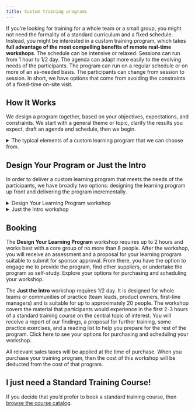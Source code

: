 ```yaml
---
title: Custom training programs
---
```


If you’re looking for training for a whole team or a small group, you might not need the formality of a standard curriculum and a fixed schedule. Instead, you might be interested in a custom training program, which takes **full advantage of the most compelling benefits of remote real-time workshops**. The schedule can be intensive or relaxed. Sessions can run from 1 hour to 1/2 day. The agenda can adapt more easily to the evolving needs of the participants. The program can run on a regular schedule or on more of an as-needed basis. The participants can change from session to session. In short, we have options that come from avoiding the constraints of a fixed-time on-site visit.

## How It Works

We design a program together, based on your objectives, expectations, and constraints. We start with a general theme or topic, clarify the results you expect, draft an agenda and schedule, then we begin.

<details>

<summary>The typical elements of a custom learning program that we can choose from.</summary>

We can schedule a learning program with elements like these:

- Self-study training
- Guided practice sessions
- Ensemble programming sessions (also known as “mob programming”)
- Question and answer sessions
- Group discussions
- Working sessions, such as for exploring problems, making decisions, modeling
- Lectures and demonstrations

We could combine these into **an intensive program for one whole team**, resulting in a customized training course. We could run them as a **weekly or monthly resource center** for various people to drop in when they need advice, guidance, or time to practise. We could agree on anything, limited only by our respective schedules.

</details>

## Design Your Program or Just the Intro

In order to deliver a custom learning program that meets the needs of the participants, we have broadly two options: designing the learning program up front and delivering the program incrementally.

<details>

<summary>Design Your Learning Program workshop</summary>

**Design Your Learning Program** involves a comprehensive review with a small group of representatives (as small as only you) who represent the needs of the participants as well as the constraints of the organization.

We review **what you want and expect** from the learning program so that I can help you find topics, formats, and styles that will deliver the results you need. I propose various **detailed topics, activities, and a rough schedule** based on my experience designing training courses. We also discuss **how the learning program might affect the organization** over the coming months as people apply what they learn to their daily work.

I would like to help you avoid over-investing in training for which you’re not ready and under-investing in areas where you clearly need more capacity and support. In this workshop, sometimes we conclude that you need something very different from what you had in mind, and I consider it my responsibility to help you see that before you commit significant time, energy, and money to a particular plan.

This option is suitable when **a small group of representatives needs to decide on the program on behalf of the participants**. Many clients use this workshop to **design a custom training course**, often using one of my standard courses as a starting point for discussion.
</details>


<details>

<summary>Just the Intro workshop</summary>

**Just the Intro** involves selecting an overall theme for the learning program, then running an introductory workshop with the intended participants. In this workshop, I present an overview of the topic, share my overall approach, introduce some of the foundational concepts, and then **work directly with the participants to determine what they need to learn next**.

Through workshop activities, we explore the participants’ specific objectives, expectations, and organizational constraints. **As a group we design the rest of the learning program together** to propose to the program sponsors. The participants leave the workshop with material and exercises that **give them a place to start practising** while the program sponsors decide whether to approve the rest of the program.

This option is suitable especially for **whole teams** as part of their continuous improvement program. This option also works well for groups that don’t know exactly how much detailed training they need, but **know the general areas where they need help**, and prefer guidance from a trusted adviser rather than trying to figure it all out for themselves.

</details>


## Booking

The **Design Your Learning Program** workshop requires up to 2 hours and works best with a core group of no more than 8 people. After the workshop, you will receive an assessment and a proposal for your learning program suitable to submit for sponsor approval. From there, you have the option to engage me to provide the program, find other suppliers, or undertake the program as self-study. Explore your options for purchasing and scheduling your workshop.

The **Just the Intro** workshop requires 1/2 day. It is designed for whole teams or communities of practice (team leads, product owners, first-line managers) and is suitable for up to approximately 20 people. The workshop covers the material that participants would experience in the first 2-3 hours of a standard training course on the central topic of interest. You will receive a report of our findings, a proposal for further training, some practice exercises, and a reading list to help you prepare for the rest of the program. Click here to see your options for purchasing and scheduling your workshop.

All relevant sales taxes will be applied at the time of purchase. When you purchase your training program, then the cost of this workshop will be deducted from the cost of that program.

## I just need a Standard Training Course!

If you decide that you’d prefer to book a standard training course, then [browse the course catalog](/training/courses/).